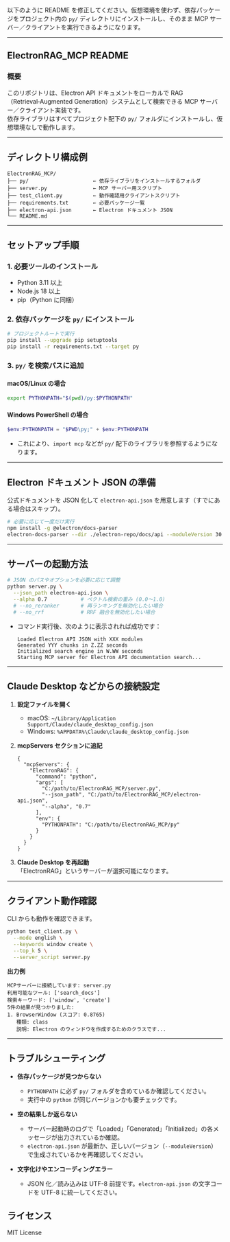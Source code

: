 以下のように README を修正してください。仮想環境を使わず、依存パッケージをプロジェクト内の `py/` ディレクトリにインストールし、そのまま MCP サーバー／クライアントを実行できるようになります。

---

## ElectronRAG_MCP README

### 概要
このリポジトリは、Electron API ドキュメントをローカルで RAG（Retrieval‑Augmented Generation）システムとして検索できる MCP サーバー／クライアント実装です。  
依存ライブラリはすべてプロジェクト配下の `py/` フォルダにインストールし、仮想環境なしで動作します。

---

## ディレクトリ構成例

```
ElectronRAG_MCP/
├── py/                     ← 依存ライブラリをインストールするフォルダ
├── server.py               ← MCP サーバー用スクリプト
├── test_client.py          ← 動作確認用クライアントスクリプト
├── requirements.txt        ← 必要パッケージ一覧
├── electron-api.json       ← Electron ドキュメント JSON
└── README.md
```

---

## セットアップ手順

### 1. 必要ツールのインストール
- Python 3.11 以上
- Node.js 18 以上
- pip（Python に同梱）

### 2. 依存パッケージを `py/` にインストール

```bash
# プロジェクトルートで実行
pip install --upgrade pip setuptools
pip install -r requirements.txt --target py
```

### 3. `py/` を検索パスに追加

#### macOS/Linux の場合

```bash
export PYTHONPATH="$(pwd)/py:$PYTHONPATH"
```

#### Windows PowerShell の場合

```powershell
$env:PYTHONPATH = "$PWD\py;" + $env:PYTHONPATH
```

- これにより、`import mcp` などが `py/` 配下のライブラリを参照するようになります。

---

## Electron ドキュメント JSON の準備

公式ドキュメントを JSON 化して `electron-api.json` を用意します（すでにある場合はスキップ）。

```bash
# 必要に応じて一度だけ実行
npm install -g @electron/docs-parser
electron-docs-parser --dir ./electron-repo/docs/api --moduleVersion 30.0.0
```

---

## サーバーの起動方法

```bash
# JSON のパスやオプションを必要に応じて調整
python server.py \
  --json_path electron-api.json \
  --alpha 0.7           # ベクトル検索の重み (0.0～1.0)
  # --no_reranker       # 再ランキングを無効化したい場合
  # --no_rrf            # RRF 融合を無効化したい場合
```

- コマンド実行後、次のように表示されれば成功です：  
  ```
  Loaded Electron API JSON with XXX modules
  Generated YYY chunks in Z.ZZ seconds
  Initialized search engine in W.WW seconds
  Starting MCP server for Electron API documentation search...
  ```

---

## Claude Desktop などからの接続設定

1. **設定ファイルを開く**  
   - macOS: `~/Library/Application Support/Claude/claude_desktop_config.json`  
   - Windows: `%APPDATA%\Claude\claude_desktop_config.json`  

2. **mcpServers セクションに追記**

   ```jsonc
   {
     "mcpServers": {
       "ElectronRAG": {
         "command": "python",
         "args": [
           "C:/path/to/ElectronRAG_MCP/server.py",
           "--json_path", "C:/path/to/ElectronRAG_MCP/electron-api.json",
           "--alpha", "0.7"
         ],
         "env": {
           "PYTHONPATH": "C:/path/to/ElectronRAG_MCP/py"
         }
       }
     }
   }
   ```

3. **Claude Desktop を再起動**  
   「ElectronRAG」というサーバーが選択可能になります。

---

## クライアント動作確認

CLI からも動作を確認できます。

```bash
python test_client.py \
  --mode english \
  --keywords window create \
  --top_k 5 \
  --server_script server.py
```

**出力例**  
```
MCPサーバーに接続しています: server.py
利用可能なツール: ['search_docs']
検索キーワード: ['window', 'create']
5件の結果が見つかりました:
1. BrowserWindow (スコア: 0.8765)
   種類: class
   説明: Electron のウィンドウを作成するためのクラスです...
```

---

## トラブルシューティング

- **依存パッケージが見つからない**  
  - `PYTHONPATH` に必ず `py/` フォルダを含めているか確認してください。  
  - 実行中の `python` が同じバージョンかも要チェックです。

- **空の結果しか返らない**  
  - サーバー起動時のログで「Loaded」「Generated」「Initialized」の各メッセージが出力されているか確認。  
  - `electron-api.json` が最新か、正しいバージョン（`--moduleVersion`）で生成されているかを再確認してください。

- **文字化けやエンコーディングエラー**  
  - JSON 化／読み込みは UTF-8 前提です。`electron-api.json` の文字コードを UTF-8 に統一してください。



## ライセンス

MIT License 

